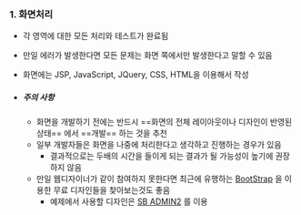 ### 1. 화면처리
- 각 영역에 대한 모든 처리와 테스트가 완료됨
- 만일 에러가 발생한다면 모든 문제는 화면 쪽에서만 발생한다고 말할 수 있음
- 화면에는 JSP, JavaScript, JQuery, CSS, HTML을 이용해서 작성

- ##### 주의 사항
  - 화면을 개발하기 전에는 반드시 ==화면의 전체 레이아웃이나 디자인이 반영된 상태== 에서 ==개발== 하는 것을 추천
  - 일부 개발자들은 화면을 나중에 처리한다고 생각하고 진행하는 경우가 있음
    - 결과적으로는 두배의 시간을 들이게 되는 결과가 될 가능성이 높기에 권장하지 않음
  - 만일 웹디자이너가 같이 참여하지 못한다면 최근에 유행하는 [BootStrap][1] 을 이용한 무료 디자인들을 찾아보는것도 좋음
      - 예제에서 사용할 디자인은 [SB ADMIN2][2] 를 이용


[1]: https://startbootstrap.com/templates/
[2]: https://startbootstrap.com/themes/sb-admin-2/
